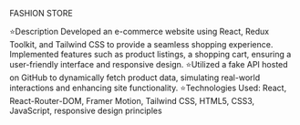 FASHION STORE

⭐Description Developed an e-commerce website using React, Redux Toolkit, and Tailwind CSS to provide a
seamless shopping experience. Implemented features such as product listings, a shopping cart, ensuring a
user-friendly interface and responsive design.
⭐Utilized a fake API hosted on GitHub to dynamically fetch product data, simulating real-world interactions
and enhancing site functionality.
⭐Technologies Used: React, React-Router-DOM, Framer Motion, Tailwind CSS, HTML5, CSS3, JavaScript,
responsive design principles
